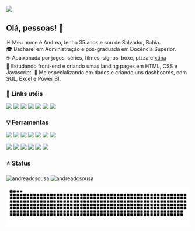<!-- **andreadcsousa/andreadcsousa** is a ✨ _special_ ✨ repository because its `README.md` (this file) appears on your GitHub profile. -->

<img src="https://pbs.twimg.com/media/D9RppM5WkAAdBIX?format=jpg&name=large">

## Olá, pessoas! 👋

:pisces: Meu nome é Andrea, tenho 35 anos e sou de Salvador, Bahia.  
:mortar_board: Bacharel em Administração e pós-graduada em Docência Superior.  
:coffee: Apaixonada por jogos, séries, filmes, signos, boxe, pizza e [xtina](https://www.instagram.com/xtina/)  
:rocket: Estudando front-end e criando umas landing pages em HTML, CSS e Javascript.
:brain: Me especializando em dados e criando uns dashboards, com SQL, Excel e Power BI.

### :crystal_ball: Links utéis
<a href="mailto:andrea.dcsousa@gmail.com" target="_blank"><img src="https://i.imgur.com/l4jQiL1.png" width="70px"></a>
<a href="https://www.linkedin.com/in/andrea-dcsousa/" target="_blank"><img src="https://i.imgur.com/9uQdfiX.png" width="70px"></a>
<a href="https://discord.com/channels/@pinkaguilera#3044" target="_blank"><img src="https://i.imgur.com/Zyc3MPt.png" width="70px"></a>
<a href="https://www.netflix.com/br/title/80027042" target="_blank"><img src="https://i.imgur.com/OVnWiAa.png" width="70px"></a>
<a href="https://steamcommunity.com/id/deeppink/" target="_blank"><img src="https://i.imgur.com/2nWutr7.png" width="70px"></a>
<a href="https://worldofwarcraft.com/pt-br/" target="_blank"><img src="https://i.imgur.com/spzddjK.png" width="70px"></a>
<a href="https://store.epicgames.com/pt-BR/p/tiny-tinas-wonderlands" target="_blank"><img src="https://i.imgur.com/kQhQPpM.png" width="70px"></a>

### :bulb: Ferramentas
<a href=""><img src="https://i.imgur.com/Hu8eaWw.png" width="70px"></a>
<a href=""><img src="https://i.imgur.com/LbzYxHQ.png" width="70px"></a>
<a href="https://trello.com/b/vZhI01ls/tecnologia" target="_blank"><img src="https://i.imgur.com/k62CsEU.png" width="70px"></a>
<a href=""><img src="https://i.imgur.com/1tEsZTY.png" width="70px"></a>
<a href=""><img src="https://i.imgur.com/8y8H4ig.png" width="70px"></a>
<a href=""><img src="https://i.imgur.com/Rbf6TWU.png" width="70px"></a>
<a href=""><img src="https://i.imgur.com/U0Ejf5w.png" width="70px"></a>

<a href=""><img src="https://i.imgur.com/GxaN9fH.png" width="70px"></a>
<a href=""><img src="https://i.imgur.com/rVWEriR.png" width="70px"></a>
<a href=""><img src="https://i.imgur.com/w3sO6TG.png" width="70px"></a>
<a href=""><img src="https://i.imgur.com/RCqskIB.png" width="70px"></a>
<a href="https://www.behance.net/andrea-sousa" target="_blank"><img src="https://i.imgur.com/Uz3AXLi.png" width="70px"></a>
<a href=""><img src="https://i.imgur.com/1hs2zFG.png" width="70px"></a>

### :star: Status

<div>
  <img height="180em" src="https://github-readme-stats.vercel.app/api?username=andreadcsousa&show_icons=true&include_all_commits=true&hide_border=true&theme=outrun" alt="andreadcsousa" />
  <img height="180em" src="https://github-readme-stats.vercel.app/api/top-langs?username=andreadcsousa&layout=compact&include_all_commits&hide_border=true&theme=outrun" alt="andreadcsousa" />
</div>

![Snake animation](https://github.com/andreadcsousa/andreadcsousa/blob/output/github-contribution-grid-snake.svg)
